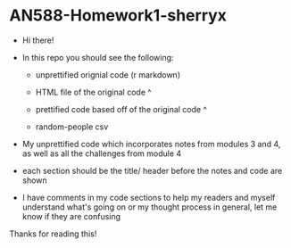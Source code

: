# AN588-Homework1-sherryx

-   Hi there!

-   In this repo you should see the following:

    -   unprettified orignial code (r markdown)

    -   HTML file of the original code \^

    -   prettified code based off of the original code \^

    -   random-people csv

-   My unprettified code which incorporates notes from modules 3 and 4, as well as all the challenges from module 4

-   each section should be the title/ header before the notes and code are shown

-   I have comments in my code sections to help my readers and myself understand what's going on or my thought process in general, let me know if they are confusing

Thanks for reading this!
